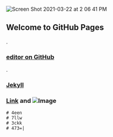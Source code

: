![Screen Shot 2021-03-22 at 2 06 41 PM](https://user-images.githubusercontent.com/79371323/112058471-e0fb3400-8b17-11eb-8d9f-1a2390c4832f.png)

## Welcome to GitHub Pages
.
### [editor on GitHub](https://github.com/Beta-Y3N/JavaScript/edit/gh-pages/index.md)
.
### [Jekyll](https://jekyllrb.com/)
### [Link](url) and ![Image](src)


```
# 4een
# 7llw
# 3ckk
# 473=|
